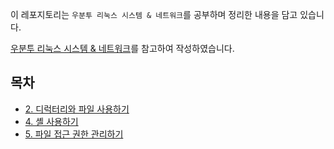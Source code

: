 이 레포지토리는 `우분투 리눅스 시스템 & 네트워크`를 공부하며 정리한 내용을 담고 있습니다.

[우분투 리눅스 시스템 & 네트워크](https://www.yes24.com/Product/Goods/110510843)를 참고하여 작성하였습니다.

## 목차

- [2. 디럭터리와 파일 사용하기](./chapter%2002%20디렉터리와%20파일%20사용하기.md)
- [4. 셸 사용하기](./chapter%2004%20셸%20사용하기.md)
- [5. 파일 접근 권한 관리하기](./chapter%2005%20파일%20접근%20권한%20관리하기.md)
